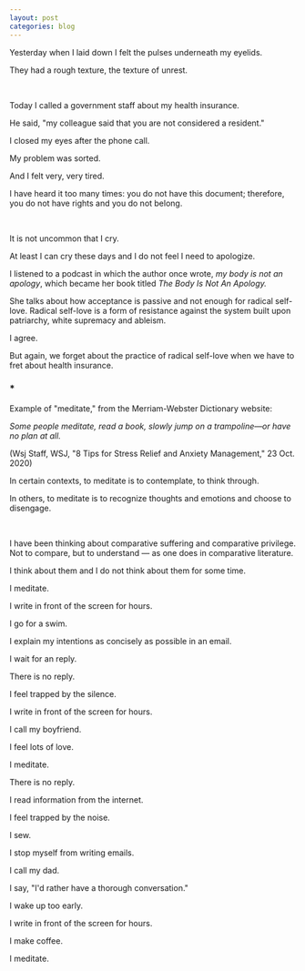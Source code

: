```yaml
---
layout: post
categories: blog
---
```


Yesterday when I laid down I felt the pulses underneath my eyelids.

They had a rough texture, the texture of unrest.

<br/>

Today I called a government staff about my health insurance.

He said, "my colleague said that you are not considered a resident."

I closed my eyes after the phone call. 

My problem was sorted. 

And I felt very, very tired.

I have heard it too many times: you do not have this document; therefore, you do not have rights and you do not belong.

<br/>

It is not uncommon that I cry.

At least I can cry these days and I do not feel I need to apologize.

I listened to a podcast in which the author once wrote, _my body is not an apology_, which became her book titled _The Body Is Not An Apology._

She talks about how acceptance is passive and not enough for radical self-love. Radical self-love is a form of resistance against the system built upon patriarchy, white supremacy and ableism.

I agree.

But again, we forget about the practice of radical self-love when we have to fret about health insurance.

### *

Example of "meditate," from the Merriam-Webster Dictionary website:

_Some people meditate, read a book, slowly jump on a trampoline—or have no plan at all._ 

(Wsj Staff, WSJ, "8 Tips for Stress Relief and Anxiety Management," 23 Oct. 2020)

In certain contexts, to meditate is to contemplate, to think through.

In others, to meditate is to recognize thoughts and emotions and choose to disengage.

<br/>

I have been thinking about comparative suffering and comparative privilege. Not to compare, but to understand — as one does in comparative literature.

I think about them and I do not think about them for some time.

I meditate. 

I write in front of the screen for hours.

I go for a swim.

I explain my intentions as concisely as possible in an email.

I wait for an reply.

There is no reply.

I feel trapped by the silence.

I write in front of the screen for hours.

I call my boyfriend.

I feel lots of love.

I meditate.

There is no reply.

I read information from the internet.

I feel trapped by the noise.

I sew.

I stop myself from writing emails.

I call my dad.

I say, "I'd rather have a thorough conversation."

I wake up too early.

I write in front of the screen for hours.

I make coffee.

I meditate.